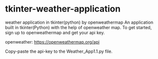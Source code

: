 # tkinter-weather-application
weather application in tkinter(python) by openweathermap
An application built in tkinter(Python) with the help of openweather map.
To get started, sign up to openweathermap and get your api key.

openweather: <https://openweathermap.org/api>

Copy-paste the api-key to the Weather_App1.1.py file.
